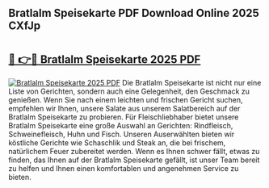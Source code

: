 ## Bratlalm Speisekarte PDF Download Online 2025 CXfJp

# <h2><a href="http://gc773r.nevu.top/?p=Bratlalm+Speisekarte">🔗 👉🔴 Bratlalm Speisekarte 2025 PDF</a></h2>

[![Bratlalm Speisekarte 2025 PDF](https://i.imgur.com/dBaPXMq.png)](http://gc773r.nevu.top/?p=Bratlalm+Speisekarte)
Die Bratlalm Speisekarte ist nicht nur eine Liste von Gerichten, sondern auch eine Gelegenheit, den Geschmack zu genießen. Wenn Sie nach einem leichten und frischen Gericht suchen, empfehlen wir Ihnen, unsere Salate aus unserem Salatbereich auf der Bratlalm Speisekarte zu probieren. Für Fleischliebhaber bietet unsere Bratlalm Speisekarte eine große Auswahl an Gerichten: Rindfleisch, Schweinefleisch, Huhn und Fisch. Unseren Auserwählten bieten wir köstliche Gerichte wie Schaschlik und Steak an, die bei frischem, natürlichem Feuer zubereitet werden. Wenn es Ihnen schwer fällt, etwas zu finden, das Ihnen auf der Bratlalm Speisekarte gefällt, ist unser Team bereit zu helfen und Ihnen einen komfortablen und angenehmen Service zu bieten.

